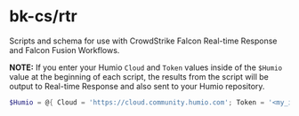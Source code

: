 # bk-cs/rtr
Scripts and schema for use with CrowdStrike Falcon Real-time Response and Falcon Fusion Workflows.

**NOTE:** If you enter your Humio `Cloud` and `Token` values inside of the `$Humio` value at the beginning of each
script, the results from the script will be output to Real-time Response and also sent to your Humio repository.

```powershell
$Humio = @{ Cloud = 'https://cloud.community.humio.com'; Token = '<my_ingest_token_guid>' }
```